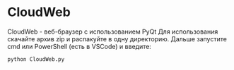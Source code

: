 # CloudWeb
CloudWeb - веб-браузер с использованием PyQt
Для использования скачайте архив zip и распакуйте в одну директорию.
Дальше запустите cmd или PowerShell (есть в VSCode) и введите:

````
python CloudWeb.py
````
  
